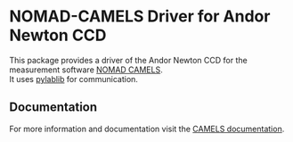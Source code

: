 # NOMAD-CAMELS Driver for Andor Newton CCD

This package provides a driver of the Andor Newton CCD for the measurement software [NOMAD CAMELS](https://fau-lap.github.io/NOMAD-CAMELS/).\
It uses [pylablib](https://pylablib.readthedocs.io/en/latest/devices/Andor.html#cameras-andor-sdk2) for communication.


## Documentation

For more information and documentation visit the [CAMELS documentation](https://fau-lap.github.io/NOMAD-CAMELS/doc/instruments/instruments.html).